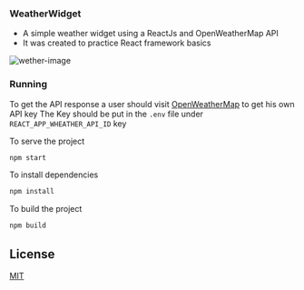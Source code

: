 ### WeatherWidget
- A simple weather widget using a ReactJs and OpenWeatherMap API
- It was created to practice React framework basics


![wether-image](https://imgur.com/a/sObfhGJ)

### Running
To get the API response a user should visit [OpenWeatherMap](https://openweathermap.org/) to get his own API key
The Key should be put in the `.env` file under `REACT_APP_WHEATHER_API_ID` key


To serve the project
```bash
npm start
```

To install dependencies
```bash
npm install
```

To build the project
```bash
npm build
```

## License
[MIT](https://choosealicense.com/licenses/mit/)
